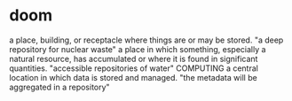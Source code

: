 # doom
a place, building, or receptacle where things are or may be stored. "a deep repository for nuclear waste" a place in which something, especially a natural resource, has accumulated or where it is found in significant quantities. "accessible repositories of water" COMPUTING a central location in which data is stored and managed. "the metadata will be aggregated in a repository"
